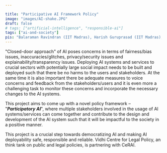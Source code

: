 ```yaml
---

title: "Participative AI Framework Policy"
image: "images/AI-shake.JPG"
draft: false
# tags: ["artificial-intelligence", "responsible-ai"]
tags: ["ai-and-society"]
pis: "Balaraman Ravindran (IIT Madras), Harish Guruprasad (IIT Madras), Ameen Jauhar (Vidhi Centre for Legal Policy)"
---
```


"Closed-door approach" of AI poses concerns in terms of fairness/bias issues, inaccuracies/glitches, privacy/security issues and explainability/transparency issues. Deploying AI systems and services to crucial sectors with potentially large social impact needs to be built and deployed such that there be no harms to the users and stakeholders. At the same time it is also important there be adequate measures to voice concerns and feedback from the stakeholders/users and it is even more a challenging task to monitor these concerns and incorporate the necessary changes to the AI systems.

This project aims to come up with a novel policy framework – "<b><i>Participatory AI</i></b>", where multiple stakeholders involved in the usage of AI systems/services can come together and contribute to the design and development of the AI system such that it will be impactful to the society in a positive manner.

This project is a crucial step towards democratizing AI and making AI deployability safe, responsible and reliable. Vidhi Centre for Legal Policy, an think tank on public and legal policies, is partnering with CeRAI.
